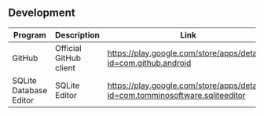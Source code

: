 ## Development

| Program | Description | Link | Plugins | Comment |
| --- | --- | --- | --- | --- |
| GitHub | Official GitHub client | https://play.google.com/store/apps/details?id=com.github.android |
| SQLite Database Editor | SQLite Editor | https://play.google.com/store/apps/details?id=com.tomminosoftware.sqliteeditor |
